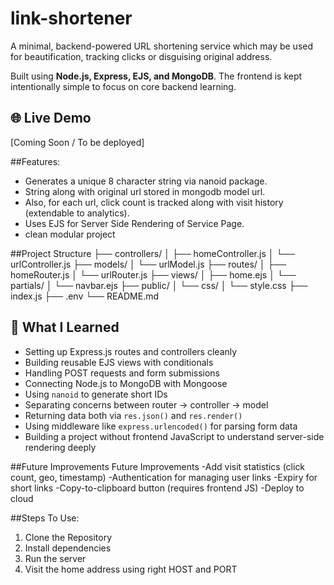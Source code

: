 # link-shortener
A minimal, backend-powered URL shortening service which may be used for beautification, tracking clicks or disguising original address.

Built using **Node.js, Express, EJS, and MongoDB**. The frontend is kept intentionally simple to focus on core backend learning.

## 🌐 Live Demo

[Coming Soon / To be deployed]

##Features:
- Generates a unique 8 character string via nanoid package.
- String along with original url stored in mongodb model url.
- Also, for each url, click count is tracked along with visit history (extendable to analytics).
- Uses EJS for Server Side Rendering of Service Page.
- clean modular project

##Project Structure
├── controllers/
│ ├── homeController.js
│ └── urlController.js
├── models/
│ └── urlModel.js
├── routes/
│ ├── homeRouter.js
│ └── urlRouter.js
├── views/
│ ├── home.ejs
│ └── partials/
│ └── navbar.ejs
├── public/
│ └── css/
│ └── style.css
├── index.js
├── .env
└── README.md

## 🧠 What I Learned

- Setting up Express.js routes and controllers cleanly
- Building reusable EJS views with conditionals
- Handling POST requests and form submissions
- Connecting Node.js to MongoDB with Mongoose
- Using `nanoid` to generate short IDs
- Separating concerns between router → controller → model
- Returning data both via `res.json()` and `res.render()`
- Using middleware like `express.urlencoded()` for parsing form data
- Building a project without frontend JavaScript to understand server-side rendering deeply


##Future Improvements
Future Improvements
-Add visit statistics (click count, geo, timestamp)
-Authentication for managing user links
-Expiry for short links
-Copy-to-clipboard button (requires frontend JS)
-Deploy to cloud 

##Steps To Use:
1. Clone the Repository
2. Install dependencies
3. Run the server
4. Visit the home address using right HOST and PORT
